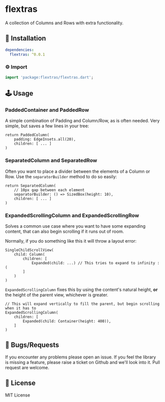 # flextras
A collection of Columns and Rows with extra functionality.

## 🔨 Installation
```yaml
dependencies:
  flextras: ^0.0.1
```

### ⚙ Import

```dart
import 'package:flextras/flextras.dart';
```

## 🕹️ Usage
### PaddedContainer and PaddedRow

A simple combination of Padding and Column/Row, as is often needed. Very simple, but saves a few lines in your tree:
```
return PaddedColumn(
    padding: EdgeInsets.all(20),
    children: [ ... ]
)
```

### SeparatedColumn and SeparatedRow

Often you want to place a divider between the elements of a Column or Row. Use the `separatorBuilder` method to do so easily:
```
return SeparatedColumn(
    // 10px gap between each element
    separatorBuilder: () => SizedBox(height: 10),
    children: [ ... ]
)
```

### ExpandedScrollingColumn and ExpandedScrollingRow

Solves a common use case where you want to have some expanding content, that can also begin scrolling if it runs out of room.

Normally, if you do something like this it will throw a layout error:
```
SingleChildScrollView(
    child: Column(
        children: [
            Expanded(child: ...) // This tries to expand to infinity :(
        ]
    )
)
```

`ExpandedScrollingColumn` fixes this by using the content's natural height, **or** the height of the parent view, whichever is greater.
```
// This will expand vertically to fill the parent, but begin scrolling when it has to
ExpandedScrollingColumn(
    children: [
        Expanded(child: Container(height: 400)),
    ]
)
```

## 🐞 Bugs/Requests

If you encounter any problems please open an issue. If you feel the library is missing a feature, please raise a ticket on Github and we'll look into it. Pull request are welcome.

## 📃 License

MIT License